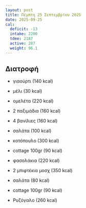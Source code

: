```yaml
---
layout: post
title: Πέμπτη 25 Σεπτεμβρίου 2025
date: 2025-09-25
cal:
  deficit: -13
  intake: 2200
  tdee: 2187
  active: 287
  weight: 96.1
---
```


## Διατροφή

- γιαούρτι (140 kcal)
- μέλι (30 kcal)

- ομελέτα (220 kcal)

- 2 παξιμάδια (160 kcal)
- 4 βανίλιες (160 kcal)

- σαλάτα (100 kcal)

- κοτόπουλο (300 kcal)
- cottage 100gr (90 kcal)
- φασολάκια (220 kcal)


- 2 μπιφτέκια μοσχ (350 kcal)
- σαλάτα (80 kcal)
- cottage 100gr (90 kcal)


- Ρυζόγαλο (260 kcal)
